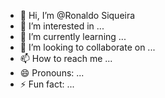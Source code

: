- 👋 Hi, I’m @Ronaldo Siqueira
- 👀 I’m interested in ...
- 🌱 I’m currently learning ...
- 💞️ I’m looking to collaborate on ...
- 📫 How to reach me ...
- 😄 Pronouns: ...
- ⚡ Fun fact: ...

<!---
Rndsiq/Rndsiq is a ✨ special ✨ repository because its `README.md` (this file) appears on your GitHub profile.
You can click the Preview link to take a look at your changes.
--->
